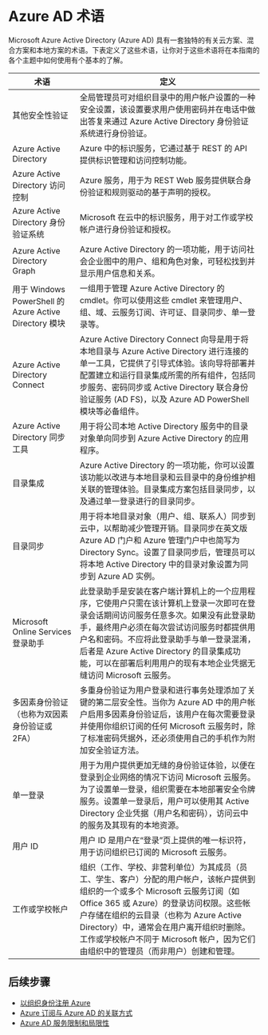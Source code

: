 <properties 
	pageTitle="Azure AD 术语" 
	description="与 Azure AD 相关的术语和定义。" 
	services="active-directory" 
	documentationCenter="" 
	authors="Justinha" 
	writer="Justinha" 
	manager="TerryLan" 
	editor="LisaToft"/>

<tags 
	ms.service="active-directory"  
	ms.date="04/27/2015"
	wacn.date="06/16/2015"/>

# Azure AD 术语

Microsoft Azure Active Directory (Azure AD) 具有一套独特的有关云方案、混合方案和本地方案的术语。下表定义了这些术语，让你对于这些术语将在本指南的各个主题中如何使用有个基本的了解。

 术语 | 定义
------------- | -------------
其他安全性验证 | 全局管理员可对组织目录中的用户帐户设置的一种安全设置，该设置要求用户使用密码并在电话中做出答复来通过 Azure Active Directory 身份验证系统进行身份验证。
Azure Active Directory | Azure 中的标识服务，它通过基于 REST 的 API 提供标识管理和访问控制功能。
Azure Active Directory 访问控制 | Azure 服务，用于为 REST Web 服务提供联合身份验证和规则驱动的基于声明的授权。
Azure Active Directory 身份验证系统 | Microsoft 在云中的标识服务，用于对工作或学校帐户进行身份验证和授权。
Azure Active Directory Graph | Azure Active Directory 的一项功能，用于访问社会企业图中的用户、组和角色对象，可轻松找到并显示用户信息和关系。
用于 Windows PowerShell 的 Azure Active Directory 模块 | 一组用于管理 Azure Active Directory 的 cmdlet。你可以使用这些 cmdlet 来管理用户、组、域、云服务订阅、许可证、目录同步、单一登录等。
Azure Active Directory Connect | Azure Active Directory Connect 向导是用于将本地目录与 Azure Active Directory 进行连接的单一工具，它提供了引导式体验。该向导将部署并配置建立和运行目录集成所需的所有组件，包括同步服务、密码同步或 Active Directory 联合身份验证服务 (AD FS)，以及 Azure AD PowerShell 模块等必备组件。
Azure Active Directory 同步工具 | 用于将公司本地 Active Directory 服务中的目录对象单向同步到 Azure Active Directory 的应用程序。
目录集成 | Azure Active Directory 的一项功能，你可以设置该功能以改进与本地目录和云目录中的身份维护相关联的管理体验。目录集成方案包括目录同步，以及通过单一登录进行的目录同步。
目录同步 | 用于将本地目录对象（用户、组、联系人）同步到云中，以帮助减少管理开销。目录同步在英文版 Azure AD 门户和 Azure 管理门户中也简写为 Directory Sync。设置了目录同步后，管理员可以将本地 Active Directory 中的目录对象设置为同步到 Azure AD 实例。
Microsoft Online Services 登录助手 | 此登录助手是安装在客户端计算机上的一个应用程序，它使用户只需在该计算机上登录一次即可在登录会话期间访问服务任意多次。如果没有此登录助手，最终用户必须在每次尝试访问服务时都提供用户名和密码。不应将此登录助手与单一登录混淆，后者是 Azure Active Directory 的目录集成功能，可以在部署后利用用户的现有本地企业凭据无缝访问 Microsoft 云服务。
多因素身份验证（也称为双因素身份验证或 2FA） | 多重身份验证为用户登录和进行事务处理添加了关键的第二层安全性。当你为 Azure AD 中的用户帐户启用多因素身份验证后，该用户在每次需要登录并使用你组织订阅的任何 Microsoft 云服务时，除了标准密码凭据外，还必须使用自己的手机作为附加安全验证方法。
单一登录 | 用于为用户提供更加无缝的身份验证体验，以便在登录到企业网络的情况下访问 Microsoft 云服务。为了设置单一登录，组织需要在本地部署安全令牌服务。设置单一登录后，用户可以使用其 Active Directory 企业凭据（用户名和密码），访问云中的服务及其现有的本地资源。
用户 ID | 用户 ID 是用户在“登录”页上提供的唯一标识符，用于访问组织已订阅的 Microsoft 云服务。
工作或学校帐户 | 组织（工作、学校、非营利单位）为其成员（员工、学生、客户）分配的用户帐户，该帐户提供到组织的一个或多个 Microsoft 云服务订阅（如 Office 365 或 Azure）的登录访问权限。这些帐户存储在组织的云目录（也称为 Azure Active Directory）中，通常会在用户离开组织时删除。工作或学校帐户不同于 Microsoft 帐户，因为它们由组织中的管理员（而非用户）创建和管理。 

## 后续步骤
- [以组织身份注册 Azure](/documentation/articles/sign-up-organization)
- [Azure 订阅与 Azure AD 的关联方式](/documentation/articles/active-directory-how-subscriptions-associated-directory)
- [Azure AD 服务限制和局限性](/documentation/articles/active-directory-service-limits-restrictions)

<!---HONumber=60-->